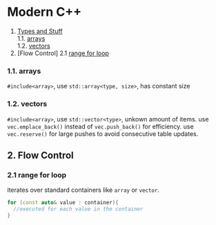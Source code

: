 # Modern C++

1. [Types and Stuff](#1-types-and-stuff)<br>
  1.1. [arrays](#11-arrays)<br>
  1.2. [vectors](#12-vectors)<br>
2. [Flow Control]
  2.1 [range for loop](#21-range-for-loop)

### 1.1. arrays
`#include<array>`, use `std::array<type, size>`, has constant size
### 1.2. vectors
`#include<array>`, use `std::vector<type>`, unkown amount of items. use `vec.emplace_back()` instead of `vec.push_back()` for efficiency. use `vec.reserve()` for large pushes to avoid consecutive table updates.

## 2. Flow Control

### 2.1 range for loop
iterates over standard containers like `array` or `vector`.
```cpp
for (const auto& value : container){
  //executed for each value in the container
}
```
